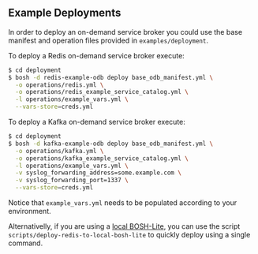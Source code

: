 ## Example Deployments

In order to deploy an on-demand service broker you could use the base manifest and
operation files provided in `examples/deployment`.


To deploy a Redis on-demand service broker execute:

```bash
$ cd deployment
$ bosh -d redis-example-odb deploy base_odb_manifest.yml \
  -o operations/redis.yml \
  -o operations/redis_example_service_catalog.yml \
  -l operations/example_vars.yml \
  --vars-store=creds.yml
```

To deploy a Kafka on-demand service broker execute:

```bash
$ cd deployment
$ bosh -d kafka-example-odb deploy base_odb_manifest.yml \
  -o operations/kafka.yml \
  -o operations/kafka_example_service_catalog.yml \
  -l operations/example_vars.yml \
  -v syslog_forwarding_address=some.example.com \
  -v syslog_forwarding_port=1337 \
  --vars-store=creds.yml
```

Notice that `example_vars.yml` needs to be populated according to your
environment.

Alternativelly, if you are using a [local BOSH-Lite](../vbox/), you can use the script `scripts/deploy-redis-to-local-bosh-lite` to quickly deploy using a single command.

